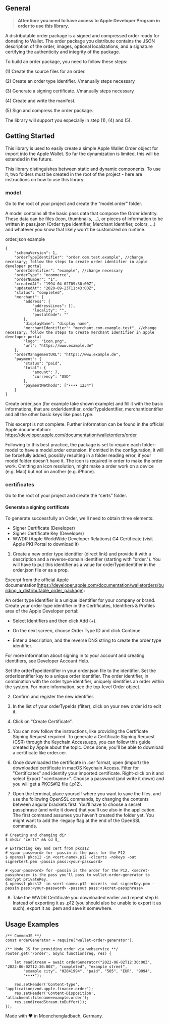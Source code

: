 ## General

> **Attention: you need to have access to Apple Developer Program in order to use this library.**

A distributable order package is a signed and compressed order ready for donating to Wallet. The order package you distribute contains the JSON description of the order, images, optional localizations, and a signature certifying the authenticity and integrity of the package.

To build an order package, you need to follow these steps:

(1) Create the source files for an order.

(2) Create an order type identifier. //manually steps necessary

(3) Generate a signing certificate. //manually steps necessary

(4) Create and write the manifest.

(5) Sign and compress the order package.

The library will support you especially in step (1), (4) and (5).

## Getting Started

This library is used to easily create a simple Apple Wallet Order object for import into the Apple Wallet. So far the dynamization is limited, this will be extended in the future.

This library distinguishes between static and dynamic components. To use it, two folders must be created in the root of the project - here are instructions on how to use this library:

### model
Go to the root of your project and create the “model.order” folder.

A model contains all the basic pass data that compose the Order identity. These data can be files (icon, thumbnails, ...), or pieces of information to be written in pass.json (Order type identifier, Merchant Identifier, colors, ...) and whatever you know that likely won't be customized on runtime.

order.json example
```
{
    "schemaVersion": 1,
    "orderTypeIdentifier": "order.com.test.example", //change necessary; follow the steps to create order identifier in apple developer portal
    "orderIdentifier": "example", //change necessary
    "orderType": "ecommerce",
    "orderNumber": "1",
    "createdAt": "1994-04-02T09:30:00Z",
    "updatedAt": "2020-09-23T11:43:00Z",
    "status": "completed",
    "merchant": {
        "address": {
            "addressLines": [],
            "locality": "",
            "postalCode": ""
        },
        "displayName": "display name",
        "merchantIdentifier": "merchant.com.example.test", //change necessary; follow the steps to create merchant identifier in apple developer portal
        "logo": "icon.png",
        "url": "https://www.example.de"
    },
    "orderManagementURL": "https://www.example.de",
    "payment": {
        "status": "paid",
        "total": {
            "amount": 7,
            "currency": "USD"
        },
        "paymentMethods": ["•••• 1234"]
    }
}
```
Create order.json (for example take shown example) and fill it with the basic informations, that are orderIdentifier, orderTypeIdentifier, merchantIdentifier and all the other basic keys like pass type.

This excerpt is not complete. Further information can be found in the official Apple documentation: https://developer.apple.com/documentation/walletorders/order

Following to this best practice, the package is set to require each folder-model to have a model.order extension. If omitted in the configuration, it will be forcefully added, possibly resulting in a folder reading error, if your model folder doesn't have it.
The icon is required in order to make the order work. Omitting an icon resolution, might make a order work on a device (e.g. Mac) but not on another (e.g. iPhone).

### certificates

Go to the root of your project and create the “certs” folder.

#### Generate a signing certificate
To generate successfully an Order, we'll need to obtain three elements:

- Signer Certificate (Developer)
- Signer Certificate Key (Developer)
- WWDR (Apple WorldWide Developer Relations) G4 Certificate (visit Apple PKI Portal to download it)

1. Create a new order type identifier (direct link) and provide it with a description and a reverse-domain identifier (starting with "order."). You will have to put this identifier as a value for orderTypeIdentifier in the order.json file or as a prop.

Excerpt from the official Apple documentation(https://developer.apple.com/documentation/walletorders/building_a_distributable_order_package):

An order type identifier is a unique identifier for your company or brand. Create your order type identifier in the Certificates, Identifiers & Profiles area of the Apple Developer portal:

- Select Identifiers and then click Add (+).

- On the next screen, choose Order Type ID and click Continue.

- Enter a description, and the reverse DNS string to create the order type identifier.

For more information about signing in to your account and creating identifiers, see Developer Account Help.

Set the orderTypeIdentifier in your order.json file to the identifier. Set the orderIdentifier key to a unique order identifier. The order identifier, in combination with the order type identifier, uniquely identifies an order within the system. For more information, see the top-level Order object.

2. Confirm and register the new identifier.

3. In the list of your orderTypeIds (filter), click on your new order id to edit it.

4. Click on "Create Certificate".

5. You can now follow the instructions, like providing the Certificate Signing Request required. To generate a Certificate Signing Request (CSR) through the Keychain Access.app, you can follow this guide created by Apple about the topic. Once done, you'll be able to download a certificate like order.cer.

6. Once downloaded the certificate in .cer format, open (import) the downloaded certificate in macOS Keychain Access. Filter for "Certificates" and identify your imported certificate. Right-click on it and select Export "\<certname\>". Choose a password (and write it down) and you will get a PKCS#12 file (.p12).

7. Open the terminal, place yourself where you want to save the files, and use the following OpenSSL commands, by changing the contents between angular brackets first. You'll have to choose a secret passphrase (and write it down) that you'll use also in the application. The first command assumes you haven't created the folder yet. You might want to add the -legacy flag at the end of the OpenSSL commands.

````
# Creating and changing dir
$ mkdir "certs" && cd $_

# Extracting key and cert from pkcs12
# <your-password> for -passin is the pass for the P12
$ openssl pkcs12 -in <cert-name>.p12 -clcerts -nokeys -out signerCert.pem -passin pass:<your-password>

# <your-password> for -passin is the order for the P12. <secret-passphrase> is the pass you'll pass to wallet-order-generator to decrypt privateKey.
$ openssl pkcs12 -in <cert-name>.p12 -nocerts -out signerKey.pem -passin pass:<your-password> -passout pass:<secret-passphrase>
````

8. Take the WWDR Certificate you downloaded earlier and repeat step 6. Instead of exporting it as .p12 (you should also be unable to export it as such), export it as .pem and save it somewhere.

## Usage Examples

```
/** CommonJS **/
const orderGenerator = require('wallet-order-generator');
```

```
/** Node JS for providing order via webservice **/
router.get('/order', async function(req, res) {

    let readStream = await orderGenerator("2022-06-02T12:30:00Z", "2022-06-02T12:30:00Z", "completed", "example street",
        "example city", "02041994", "paid", "505", "EUR", "9094",
        "••••");

    res.setHeader('Content-type', 'application/vnd.apple.finance.order');
    res.setHeader('Content-Disposition', 'attachment;filename=example.order');
    res.send(readStream.toBuffer());
});
```

Made with ❤️ in Moenchengladbach, Germany.